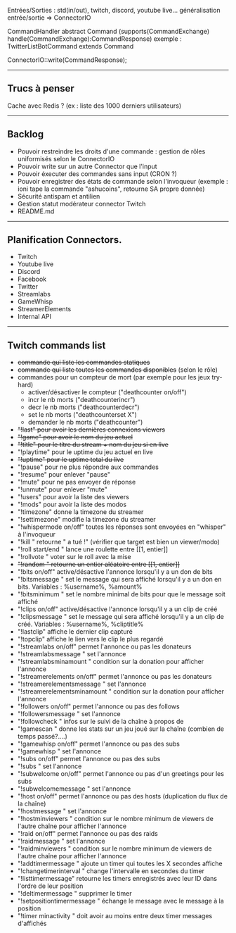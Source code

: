 
Entrées/Sorties : std(in/out), twitch, discord, youtube live...
généralisation entrée/sortie => ConnectorIO

CommandHandler
abstract Command (supports(CommandExchange) handle(CommandExchange):CommandResponse)
exemple : TwitterListBotCommand extends Command

ConnectorIO::write(CommandResponse);

-----------------------------------------
## Trucs à penser

Cache avec Redis ? (ex : liste des 1000 derniers utilisateurs)

-----------------------------------------
## Backlog

* Pouvoir restreindre les droits d'une commande : gestion de rôles uniformisés selon le ConnectorIO
* Pouvoir write sur un autre Connector que l'input
* Pouvoir éxecuter des commandes sans input (CRON ?)
* Pouvoir enregistrer des états de commande selon l'invoqueur (exemple : ioni tape la commande "ashucoins", retourne SA propre donnée)
* Sécurité antispam et antilien
* Gestion statut modérateur connector Twitch
* README.md

-----------------------------------------
## Planification Connectors.

* Twitch
* Youtube live
* Discord
* Facebook
* Twitter
* Streamlabs
* GameWhisp
* StreamerElements
* Internal API

-----------------------------------------
## Twitch commands list

* ~~commande qui liste les commandes statiques~~
* ~~commande qui liste toutes les commandes disponibles~~ (selon le rôle)
* commandes pour un compteur de mort (par exemple pour les jeux try-hard)
    * activer/désactiver le compteur ("deathcounter on/off")
    * incr le nb morts ("deathcounterincr")
    * decr le nb morts ("deathcounterdecr")
    * set le nb morts ("deathcounterset X")
    * demander le nb morts ("deathcounter")
* ~~"!last" pour avoir les dernières connexions viewers~~
* ~~"!game" pour avoir le nom du jeu actuel~~
* ~~"!title" pour le titre du stream + nom du jeu si en live~~
* "!playtime" pour le uptime du jeu actuel en live
* ~~"!uptime" pour le uptime total du live~~
* "!pause" pour ne plus répondre aux commandes
* "!resume" pour enlever "pause"
* "!mute" pour ne pas envoyer de réponse
* "!unmute" pour enlever "mute"
* "!users" pour avoir la liste des viewers
* "!mods" pour avoir la liste des modos
* "!timezone" donne la timezone du streamer
* "!settimezone" modifie la timezone du streamer 
* "!whispermode on/off" toutes les réponses sont envoyées en "whisper" à l'invoqueur
* "!kill <target>" retourne "<invoqueur> a tué <target>!" (vérifier que target est bien un viewer/modo)
* "!roll start/end <entier>" lance une roulette entre [[1, entier]]
* "!rollvote <entier> <mise>" voter sur le roll avec la mise
* ~~"!random <entier>" retourne un entier aléatoire entre [[1, entier]]~~
* "!bits on/off" active/désactive l'annonce lorsqu'il y a un don de bits
* "!bitsmessage <message>" set le message qui sera affiché lorsqu'il y a un don en bits. Variables : %username%, %amount%
* "!bitsminimum <entier>" set le nombre minimal de bits pour que le message soit affiché
* "!clips on/off" active/désactive l'annonce lorsqu'il y a un clip de créé
* "!clipsmessage <message>" set le message qui sera affiché lorsqu'il y a un clip de créé. Variables : %username%, %cliptitle%
* "!lastclip" affiche le dernier clip capturé
* "!topclip" affiche le lien vers le clip le plus regardé
* "!streamlabs on/off" permet l'annonce ou pas les donateurs
* "!streamlabsmessage <message>" set l'annonce
* "!streamlabsminamount <float>" condition sur la donation pour afficher l'annonce
* "!streamerelements on/off" permet l'annonce ou pas les donateurs
* "!streamerelementsmessage <message>" set l'annonce
* "!streamerelementsminamount <float>" condition sur la donation pour afficher l'annonce
* "!followers on/off" permet l'annonce ou pas des follows
* "!followersmessage <message>" set l'annonce
* "!followcheck <username>" infos sur le suivi de la chaîne à propos de <username>
* "!gamescan <gamename>" donne les stats sur un jeu joué sur la chaîne (combien de temps passé?....)
* "!gamewhisp on/off" permet l'annonce ou pas des subs
* "!gamewhisp <message>" set l'annonce
* "!subs on/off" permet l'annonce ou pas des subs
* "!subs <message>" set l'annonce
* "!subwelcome on/off" permet l'annonce ou pas d'un greetings pour les subs
* "!subwelcomemessage <message>" set l'annonce
* "!host on/off" permet l'annonce ou pas des hosts (duplication du flux de la chaîne)
* "!hostmessage <message>" set l'annonce
* "!hostminviewers <entier>" condition sur le nombre minimum de viewers de l'autre chaîne pour afficher l'annonce
* "!raid on/off" permet l'annonce ou pas des raids
* "!raidmessage <message>" set l'annonce
* "!raidminviewers <entier>" condition sur le nombre minimum de viewers de l'autre chaîne pour afficher l'annonce
* "!addtimermessage <message>" ajoute un timer qui toutes les X secondes affiche <message>
* "!changetimerinterval <seconds>" change l'intervalle en secondes du timer
* "!listtimermessage" retourne les timers enregistrés avec leur ID dans l'ordre de leur position
* "!deltimermessage <ID>" supprimer le timer <ID>
* "!setpositiontimermessage <ID> <position>" échange le message <ID> avec le message à la position <position>
* "!timer minactivity <nbmessages>" doit avoir au moins <nbmessages> entre deux timer messages d'affichés




